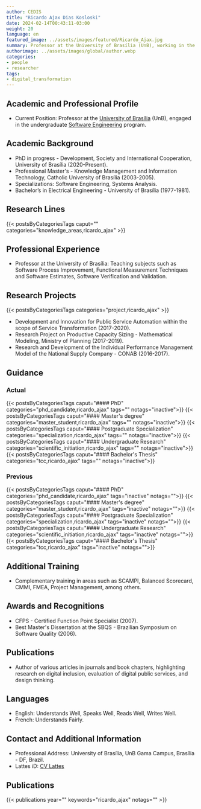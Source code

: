 ```yaml
---
author: CEDIS
title: "Ricardo Ajax Dias Kosloski"
date: 2024-02-14T00:43:11-03:00
weight: 20
language: en
featured_image: ../assets/images/featured/Ricardo_Ajax.jpg
summary: Professor at the University of Brasília (UnB), working in the undergraduate Software Engineering program.
authorimage: ../assets/images/global/author.webp
categories:
- people
- researcher
tags: 
- digital_transformation
---
```

## Academic and Professional Profile
- Current Position: Professor at the [University of Brasília](https://www.unb.br/) (UnB), engaged in the undergraduate [Software Engineering](http://software.unb.br/) program.
## Academic Background
- PhD in progress - Development, Society and International Cooperation, University of Brasília (2020-Present).
- Professional Master's - Knowledge Management and Information Technology, Catholic University of Brasília (2003-2005).
- Specializations: Software Engineering, Systems Analysis.
- Bachelor’s in Electrical Engineering - University of Brasília (1977-1981).
## Research Lines
{{< postsByCategoriesTags caput="" categories="knowledge_areas,ricardo_ajax" >}}
## Professional Experience
- Professor at the University of Brasília: Teaching subjects such as Software Process Improvement, Functional Measurement Techniques and Software Estimates, Software Verification and Validation.
## Research Projects
{{< postsByCategoriesTags categories="project,ricardo_ajax" >}}
- Development and Innovation for Public Service Automation within the scope of Service Transformation (2017-2020).
- Research Project on Productive Capacity Sizing - Mathematical Modeling, Ministry of Planning (2017-2019).
- Research and Development of the Individual Performance Management Model of the National Supply Company - CONAB (2016-2017).
## Guidance
### Actual
{{< postsByCategoriesTags caput="#### PhD" categories="phd_candidate,ricardo_ajax" tags="" notags="inactive">}}
{{< postsByCategoriesTags caput="#### Master's degree" categories="master_student,ricardo_ajax" tags="" notags="inactive">}}
{{< postsByCategoriesTags caput="#### Postgraduate Specialization" categories="specialization,ricardo_ajax" tags="" notags="inactive">}}
{{< postsByCategoriesTags caput="#### Undergraduate Research" categories="scientific_initiation,ricardo_ajax" tags="" notags="inactive">}}
{{< postsByCategoriesTags caput="#### Bachelor's Thesis" categories="tcc,ricardo_ajax" tags="" notags="inactive">}}

### Previous
{{< postsByCategoriesTags caput="#### PhD" categories="phd_candidate,ricardo_ajax" tags="inactive" notags="">}}
{{< postsByCategoriesTags caput="#### Master's degree" categories="master_student,ricardo_ajax" tags="inactive" notags="">}}
{{< postsByCategoriesTags caput="#### Postgraduate Specialization" categories="specialization,ricardo_ajax" tags="inactive" notags="">}}
{{< postsByCategoriesTags caput="#### Undergraduate Research" categories="scientific_initiation,ricardo_ajax" tags="inactive" notags="">}}
{{< postsByCategoriesTags caput="#### Bachelor's Thesis" categories="tcc,ricardo_ajax" tags="inactive" notags="">}}
## Additional Training
- Complementary training in areas such as SCAMPI, Balanced Scorecard, CMMI, FMEA, Project Management, among others.
## Awards and Recognitions
- CFPS - Certified Function Point Specialist (2007).
- Best Master's Dissertation at the SBQS - Brazilian Symposium on Software Quality (2006).
## Publications
- Author of various articles in journals and book chapters, highlighting research on digital inclusion, evaluation of digital public services, and design thinking.
## Languages
- English: Understands Well, Speaks Well, Reads Well, Writes Well.
- French: Understands Fairly.
## Contact and Additional Information
- Professional Address: University of Brasília, UnB Gama Campus, Brasília - DF, Brazil.
- Lattes iD: [CV Lattes](http://lattes.cnpq.br/8309011123228244)

## Publications
{{< publications year="" keywords="ricardo_ajax" notags="" >}}
